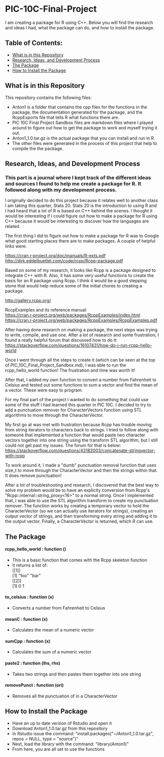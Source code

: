 # PIC-10C-Final-Project
I am creating a package for R using C++. Below you will find the research and ideas I had, what the package can do, and how to install the package.

## Table of Contents:
* [What is in this Repository](#chapter-0)
* [Research, Ideas, and Development Process](#chapter-1)
* [The Package](#chapter-2)
* [How to Install the Package](#chapter-3)

## What is in this Repository <a id="chapter-0"></a>
This repository contains the following files:
* Anton1 is a folder that contains the cpp files for the functions in the package, the documentation generated for the package, and the RcppExports file that tells R what functions there are.
* PIC 10C Final Project Sandbox files are markdown files where I played around to figure out how to get the package to work and myself trying it out.
* Anton1_1.0.tar.gz is the actual package that you can install and run in R.
* The other files were generated in the process of this project that help to compile the the package.

## Research, Ideas, and Development Process <a id="chapter-1"></a>
### This part is a journal where I kept track of the different ideas and sources I found to help me create a package for R. It followed along with my development process.

I originally decided to do this project because it relates well to another class I am taking this quarter, Stats 20. Stats 20 is the introduction to using R and I had heard that a lot of R is based on C++ behind the scenes. I thought it would be interesting if I could figure out how to make a package for R using C++ because it would be interesting to discover how the languages are related.

The first thing I did to figure out how to make a package for R was to Google what good starting places there are to make packages. A couple of helpful links were:  

https://cran.r-project.org/doc/manuals/R-exts.pdf  
http://dirk.eddelbuettel.com/code/rcpp/Rcpp-package.pdf

Based on some of my research, it looks like Rcpp is a package designed to integrate C++ with R. Also, it has some very useful functions to create the basis for an R package using Rcpp. I think it would be a good stepping stone that would help reduce some of the initial chores to creating a package.

http://gallery.rcpp.org/

RccpExamples and its reference manual:  
https://cran.r-project.org/web/packages/RcppExamples/index.html
https://cran.r-project.org/web/packages/RcppExamples/RcppExamples.pdf

After having done research on making a package, the next steps was trying to write, compile, and use one. After a lot of research and some frustration, I found a really helpful forum that discussed how to do it:  
https://stackoverflow.com/questions/16107431/how-do-i-run-rcpp-hello-world

Once I went through all the steps to create it (which can be seen at the top of PIC_10C_Final_Project_Sandbox.md), I was able to run the rcpp_hello_world function! The frustration and time was worth it!

After that, I added my own function to convert a number from Fahrenheit to Celsius and tested out some functions to sum a vector and find the mean of a vector. These were easy to program.

For my final part of the project I wanted to do something that could use some of the stuff I had learned this quarter in PIC 10C. I decided to try to add a punctuation remover for CharacterVectors function using STL algorithms to move through the CharacterVector. 

My first go at was met with frustration because Rcpp has trouble moving from string iterators to characters back to strings. I tried to follow along with someone that implemented a function that would paste two character vectors together into one string using the transform STL algorithm, but I still could not get past my issues. The forum for that is below:  
https://stackoverflow.com/questions/43182003/concatenate-stringvector-with-rcpp

To work around it, I made a "dumb" punctuation removal function that uses size_t to move through the CharacterVector and then the strings within that. It does remove punctuation!

After a lot of troubleshooting and research, I discovered that the best way to solve my problem would be to have an explicity conversion from Rcpp's "Rcpp::internal::string_proxy<16>" to a normal string. Once I implemented that, I was able to use the STL algorithm transform to create  my punctuation remover. The function works by creating a temporary vector to hold the CharacterVector (so we can actually use iterators for strings), creating an output vector of strings, and then transforming every string and adding it to the output vector. Finally, a CharacterVector is returned, which R can use.

## The Package <a id="chapter-2"></a>
#### rcpp_hello_world : function () 
* This is a basic function that comes with the Rcpp skeleton function
* It returns a list of:  
    [[1]]  
    [1] "foo" "bar"  
    [[2]]  
    [1] 0 1

#### to_celsius : function (x)  
* Converts a number from Fahrenheit to Celsius

#### meanC : function (x)  
* Calculates the mean  of a numeric vector

#### sumCpp : function (x)  
* Calculates the sum of a numeric vector

#### paste2 : function (lhs, rhs)  
* Takes two strings and then pastes them together into one string

#### removePunct : function (ori)  
* Removes all the punctuation of in a CharacterVector

## How to Install the Package <a id="chapter-3"></a>
* Have an up to date version of Rstudio and open it
* Download Anton1_1.0.tar.gz from this repository
* In Rstudio issue the command: "install.packages("~/Anton1_1.0.tar.gz", repos = NULL, type = "source")"
* Next, load the library with the command: "library(Anton1)"
* From here, you are all set to use the functions

